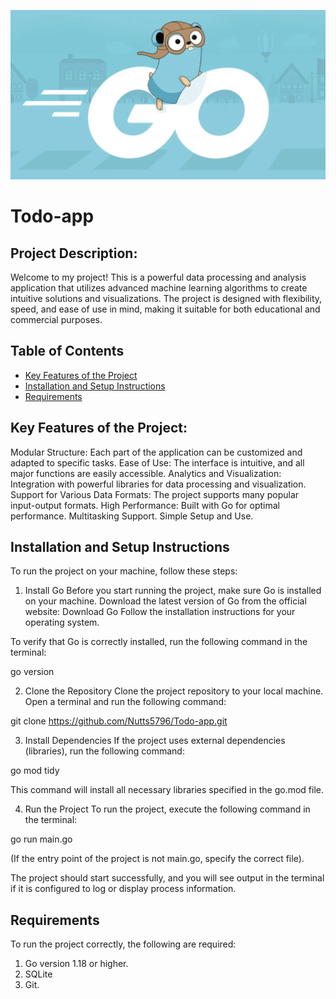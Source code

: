 ![Скриншот](images/Go.png)

# Todo-app
## Project Description:

Welcome to my project! This is a powerful data processing and analysis application that utilizes advanced machine learning algorithms to create intuitive solutions and visualizations. The project is designed with flexibility, speed, and ease of use in mind, making it suitable for both educational and commercial purposes.

## Table of Contents

- [Key Features of the Project](#Key-Features-of-the-Project)
- [Installation and Setup Instructions](#Installation-and-Setup-Instructions)
- [Requirements](#Requirements)

## Key Features of the Project:

Modular Structure: Each part of the application can be customized and adapted to specific tasks.
Ease of Use: The interface is intuitive, and all major functions are easily accessible.
Analytics and Visualization: Integration with powerful libraries for data processing and visualization.
Support for Various Data Formats: The project supports many popular input-output formats.
High Performance: Built with Go for optimal performance.
Multitasking Support.
Simple Setup and Use.

## Installation and Setup Instructions

To run the project on your machine, follow these steps:

1. Install Go
Before you start running the project, make sure Go is installed on your machine. Download the latest version of Go from the official website:
Download Go
Follow the installation instructions for your operating system.

To verify that Go is correctly installed, run the following command in the terminal:

go version

2. Clone the Repository
Clone the project repository to your local machine. Open a terminal and run the following command:

git clone https://github.com/Nutts5796/Todo-app.git

3. Install Dependencies
If the project uses external dependencies (libraries), run the following command:

go mod tidy

This command will install all necessary libraries specified in the go.mod file.

4. Run the Project
To run the project, execute the following command in the terminal:

go run main.go

(If the entry point of the project is not main.go, specify the correct file).

The project should start successfully, and you will see output in the terminal if it is configured to log or display process information.

## Requirements

To run the project correctly, the following are required:

1. Go version 1.18 or higher.
2. SQLite
3. Git.

